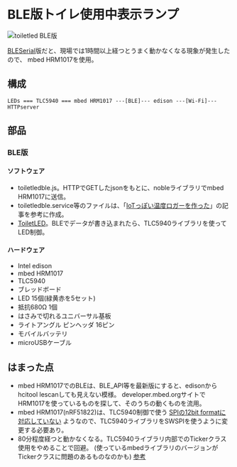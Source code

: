 # BLE版トイレ使用中表示ランプ

![toiletled BLE版](../../img/toiletledble.jpg)

[BLESerial](../bleserial)版だと、現場では1時間以上経つとうまく動かなくなる現象が発生したので、
mbed HRM1017を使用。

## 構成

    LEDs === TLC5940 === mbed HRM1017 ---[BLE]--- edison ---[Wi-Fi]--- HTTPserver

## 部品
### BLE版
#### ソフトウェア
* toiletledble.js。HTTPでGETしたjsonをもとに、nobleライブラリでmbed HRM1017に送信。
 * toiletledble.service等のファイルは、「[IoTっぽい温度ロガーを作った](http://www.kaoriya.net/blog/2015/08/02/)」の記事を参考に作成。
* [ToiletLED](https://developer.mbed.org/users/deton/code/ToiletLED/)。BLEでデータが書き込まれたら、TLC5940ライブラリを使ってLED制御。

#### ハードウェア
* Intel edison
* mbed HRM1017
* TLC5940
* ブレッドボード
* LED 15個(緑黄赤を5セット)
* 抵抗680Ω 1個
* はさみで切れるユニバーサル基板
* ライトアングル ピンヘッダ 16ピン
* モバイルバッテリ
* microUSBケーブル

## はまった点
* mbed HRM1017でのBLEは、BLE_API等を最新版にすると、edisonからhcitool lescanしても見えない模様。
  developer.mbed.orgサイトでHRM1017を使っているものを探して、そのうちの動くものを流用。
* mbed HRM1017(nRF51822)は、TLC5940制御で使う
  [SPIの12bit formatに対応していない](https://developer.mbed.org/questions/4085/SPI-on-nRF51822/)
  ようなので、TLC5940ライブラリをSWSPIを使うように変更する必要あり。
* 80分程度経つと動かなくなる。TLC5940ライブラリ内部でのTickerクラス使用をやめることで回避。
  (使っているmbedライブラリのバージョンがTickerクラスに問題のあるものなのかも)
  [参考](https://developer.mbed.org/questions/53738/wait_ms-and-Ticker-slow-to-a-crawl-but-o/)
